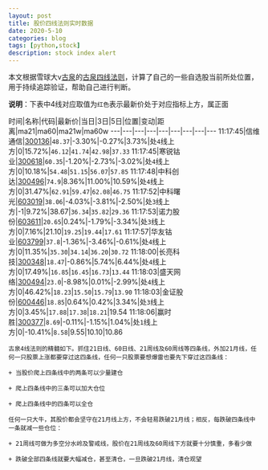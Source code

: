 ```yaml
---
layout: post
title: 股价四线法则实时数据
date: 2020-5-10
categories: blog
tags: [python,stock]
description: stock index alert
---
```



本文根据雪球大v[古泉](https://xueqiu.com/u/7148646888)的[古泉四线法则](https://xueqiu.com/7148646888/130498192)，计算了自己的一些自选股当前所处位置，用于持续追踪验证，帮助自己进行判断。

**说明**：下表中4线对应取值为`红色`表示最新价处于对应指标上方，属正面

时间|名称|代码|最新价|当日|3日|5日|位置|变动|距离|ma21|ma60|ma21w|ma60w
---|---|---|---|---|---|---|---|---
11:17:45|信维通信|[300136](https://xueqiu.com/S/SZ300136)|`48.37`|-3.30%|-0.27%|3.73%|处`4`线上方|0|15.72%|`46.12`|`41.74`|`42.98`|`37.33`
11:17:45|寒锐钴业|[300618](https://xueqiu.com/S/SZ300618)|`60.35`|-1.20%|-2.73%|-3.02%|处`4`线上方|0|10.18%|`54.48`|`51.15`|`56.07`|`57.85`
11:17:48|中科创达|[300496](https://xueqiu.com/S/SZ300496)|`74.9`|8.36%|11.00%|10.59%|处`4`线上方|0|31.47%|`62.91`|`59.47`|`62.08`|`46.75`
11:17:52|中科曙光|[603019](https://xueqiu.com/S/SH603019)|`38.06`|-4.03%|-3.81%|-2.50%|处`3`线上方|-1|9.72%|38.67|`36.34`|`35.82`|`29.36`
11:17:53|诺力股份|[603611](https://xueqiu.com/S/SH603611)|`20.65`|0.24%|-1.79%|-3.34%|处`3`线上方|0|7.16%|21.10|`19.25`|`19.44`|`17.61`
11:17:57|华友钴业|[603799](https://xueqiu.com/S/SH603799)|`37.8`|-1.36%|-3.46%|-0.61%|处`4`线上方|0|11.35%|`35.30`|`34.14`|`36.20`|`30.72`
11:18:00|长亮科技|[300348](https://xueqiu.com/S/SZ300348)|`18.47`|-0.86%|5.74%|6.44%|处`4`线上方|0|17.49%|`16.85`|`16.45`|`16.73`|`13.44`
11:18:03|盛天网络|[300494](https://xueqiu.com/S/SZ300494)|`23.0`|-8.98%|0.01%|-2.99%|处`4`线上方|0|46.42%|`18.23`|`15.50`|`15.79`|`13.90`
11:18:03|金证股份|[600446](https://xueqiu.com/S/SH600446)|`18.85`|0.64%|0.42%|3.34%|处`3`线上方|0|3.45%|`17.88`|`17.38`|`18.21`|19.54
11:18:06|赢时胜|[300377](https://xueqiu.com/S/SZ300377)|`8.69`|-0.11%|-1.15%|1.04%|处`1`线上方|0|-10.41%|`8.58`|9.55|10.10|10.86

```
古泉4线法则的精髓如下。抓住21日线、60日线、21周线及60周线等四条线，外加21月线，任何一只股票上涨都要穿过这四条线，任何一只股票要想爆雷也要先下穿过这四条线：

+ 当股价爬上四条线中的两条可以少量建仓

+ 爬上四条线中的三条可以加大仓位

+ 爬上四条线中的四条可以全仓

任何一只大牛，其股价都会坚守在21月线上方，不会轻易跌破21月线；相反，每跌破四条线中一条就减一些仓位：

+ 21周线可做为多空分水岭及警戒线，股价在21周线及60周线下方就要十分慎重，多看少做

+ 跌破全部四条线就要大幅减仓，甚至清仓，一旦跌破21月线，清仓观望
```